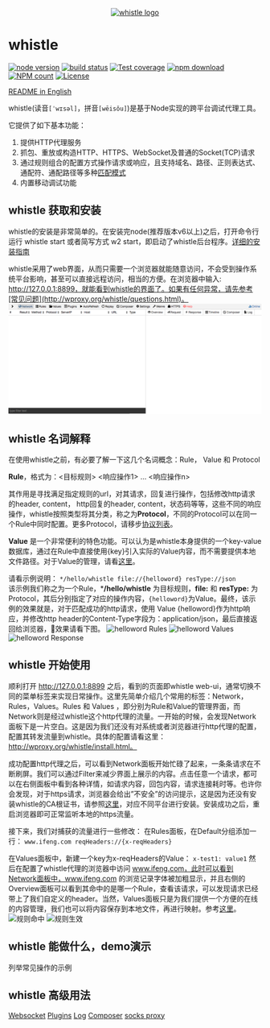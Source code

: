 <p align="center">
  <a href="https://avwo.github.io/whistle/">
    <img alt="whistle logo" src="https://raw.githubusercontent.com/avwo/whistle/master/biz/webui/htdocs/img/whistle.png">
  </a>
</p>

# whistle
[![node version](https://img.shields.io/badge/node.js-%3E=_0.10-green.svg?style=flat-square)](http://nodejs.org/download/)
[![build status](https://img.shields.io/travis/avwo/whistle.svg?style=flat-square)](https://travis-ci.org/avwo/whistle)
[![Test coverage](https://codecov.io/gh/avwo/whistle/branch/master/graph/badge.svg?style=flat-square)](https://codecov.io/gh/avwo/whistle)
[![npm download](https://img.shields.io/npm/dm/whistle.svg?style=flat-square)](https://npmjs.org/package/whistle)
[![NPM count](https://img.shields.io/npm/dt/whistle.svg?style=flat-square)](https://www.npmjs.com/package/whistle)
[![License](https://img.shields.io/npm/l/whistle.svg?style=flat-square)](https://www.npmjs.com/package/whistle)

[README in English](README.md)

whistle(读音`[ˈwɪsəl]`，拼音`[wēisǒu]`)是基于Node实现的跨平台调试代理工具。

它提供了如下基本功能：

1. 提供HTTP代理服务
2. 抓包、重放或构造HTTP、HTTPS、WebSocket及普通的Socket(TCP)请求
3. 通过规则组合的配置方式操作请求或响应，且支持域名、路径、正则表达式、通配符、通配路径等多种[匹配模式](https://avwo.github.io/whistle/pattern.html)
4. 内置移动调试功能

## whistle 获取和安装
whistle的安装是非常简单的。在安装完node(推荐版本v6以上)之后，打开命令行运行 whistle start 或者简写方式 w2 start，即启动了whistle后台程序。[详细的安装指南](http://wproxy.org/whistle/install.html)

whistle采用了web界面，从而只需要一个浏览器就能随意访问，不会受到操作系统平台影响，甚至可以直接远程访问，相当的方便。在浏览器中输入: http://127.0.0.1:8899，就能看到whistle的界面了。如果有任何异常，请先参考[常见问题](http://wproxy.org/whistle/questions.html)。
![界面图片](./assets/whistle-webui.png)

## whistle 名词解释
在使用whistle之前，有必要了解一下这几个名词概念：Rule， Value 和 Protocol

**Rule**，格式为：<目标规则> <响应操作1> ... <响应操作n> 

其作用是寻找满足指定规则的url，对其请求，回复进行操作，包括修改http请求的header, content， http回复的header, content，状态码等等，这些不同的响应操作，whistle按照类型将其分类，称之为**Protocol**，不同的Protocol可以在同一个Rule中同时配置。更多Protocol，请移步[协议列表](http://wproxy.org/whistle/rules/)。 

**Value** 是一个非常便利的特色功能。可以认为是whistle本身提供的一个key-value数据库，通过在Rule中直接使用{key}引入实际的Value内容，而不需要提供本地文件路径。对于Value的管理，请看[这里](http://wproxy.org/whistle/webui/values.html)。

请看示例说明：
```*/hello/whistle file://{helloword} resType://json```  
该示例我们称之为一个Rule，***/hello/whistle** 为目标规则，**file:** 和 **resType:** 为Protocol，其后分别指定了对应的操作内容，`{helloword}`为Value。最终，该示例的效果就是，对于匹配成功的http请求，使用 Value {helloword}作为http响应，并修改http header的Content-Type字段为：application/json，最后直接返回给浏览器，效果请看下图。
![helloword Rules](./assets/whistle-rules-helloword.png)
![helloword Values](./assets/whistle-values-helloword.png)
![helloword Response](./assets/whistle-helloword.png)

## whistle 开始使用
顺利打开 http://127.0.0.1:8899 之后，看到的页面即whistle web-ui，通常切换不同的菜单标签来实现日常操作。这里先简单介绍几个常用的标签：Network，Rules，Values。Rules 和 Values ，即分别为Rule和Value的管理界面，而Network则是经过whistle这个http代理的流量。一开始的时候，会发现Network面板下是一片空白。这是因为我们还没有对系统或者浏览器进行http代理的配置，配置其转发流量到whistle。具体的配置请看这里：http://wproxy.org/whistle/install.html。

成功配置http代理之后，可以看到Network面板开始忙碌了起来，一条条请求在不断刷屏。我们可以通过Filter来减少界面上展示的内容。点击任意一个请求，都可以在右侧面板中看到各种详情，如请求内容，回包内容，请求连接耗时等。也许你会发现，对于https请求，浏览器会给出”不安全”的访问提示，这是因为还没有安装whistle的CA根证书，请参照[这里](http://wproxy.org/whistle/webui/https.html)，对应不同平台进行安装。安装成功之后，重启浏览器即可正常监听本地的https流量。

接下来，我们对捕获的流量进行一些修改：
在Rules面板，在Default分组添加一行：
```www.ifeng.com reqHeaders://{x-reqHeaders}```

在Values面板中，新建一个key为x-reqHeaders的Value：
```x-test1: value1```
然后在配置了whistle代理的浏览器中访问 www.ifeng.com，此时可以看到Network面板中，www.ifeng.com 的浏览记录字体被加粗显示，并且右侧的Overview面板可以看到其命中的是哪一个Rule，查看该请求，可以发现请求已经带上了我们自定义的header。当然，Values面板只是为我们提供一个方便的在线的内容管理，我们也可以将内容保存到本地文件，再进行映射。参考[这里](http://wproxy.org/whistle/rules/rule/file.html)。
![规则命中](./assets/whistle-reqHeaders-0.png)
![规则生效](./assets/whistle-reqHeaders-1.png)

## whistle 能做什么，demo演示
列举常见操作的示例

## whistle 高级用法

[Websocket](http://wproxy.org/whistle/webui/websocket.html)
[Plugins](http://wproxy.org/whistle/webui/plugins.html)
[Log](http://wproxy.org/whistle/webui/log.html)
[Composer](http://wproxy.org/whistle/webui/composer.html)
[socks proxy](http://wproxy.org/whistle/rules/socks.html)
